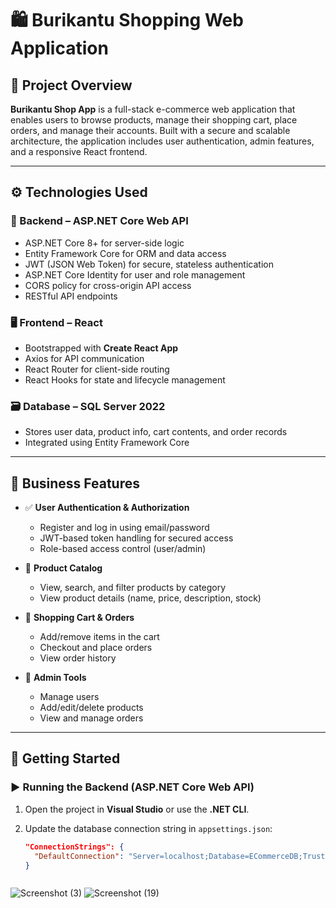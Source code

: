 # 🛍️ Burikantu Shopping Web Application

## 📌 Project Overview

**Burikantu Shop App** is a full-stack e-commerce web application that enables users to browse products, manage their shopping cart, place orders, and manage their accounts. Built with a secure and scalable architecture, the application includes user authentication, admin features, and a responsive React frontend.

---

## ⚙️ Technologies Used

### 🔧 Backend – ASP.NET Core Web API
- ASP.NET Core 8+ for server-side logic
- Entity Framework Core for ORM and data access
- JWT (JSON Web Token) for secure, stateless authentication
- ASP.NET Core Identity for user and role management
- CORS policy for cross-origin API access
- RESTful API endpoints

### 🖥️ Frontend – React
- Bootstrapped with **Create React App**
- Axios for API communication
- React Router for client-side routing
- React Hooks for state and lifecycle management

### 🗃️ Database – SQL Server 2022
- Stores user data, product info, cart contents, and order records
- Integrated using Entity Framework Core

---

## 💼 Business Features

- ✅ **User Authentication & Authorization**
  - Register and log in using email/password
  - JWT-based token handling for secured access
  - Role-based access control (user/admin)

- 🛒 **Product Catalog**
  - View, search, and filter products by category
  - View product details (name, price, description, stock)

- 🧺 **Shopping Cart & Orders**
  - Add/remove items in the cart
  - Checkout and place orders
  - View order history

- 🔐 **Admin Tools**
  - Manage users
  - Add/edit/delete products
  - View and manage orders

---

## 🚀 Getting Started

### ▶️ Running the Backend (ASP.NET Core Web API)

1. Open the project in **Visual Studio** or use the **.NET CLI**.

2. Update the database connection string in `appsettings.json`:
   ```json
   "ConnectionStrings": {
     "DefaultConnection": "Server=localhost;Database=ECommerceDB;Trusted_Connection=True;TrustServerCertificate=True;"
   }



![Screenshot (3)](https://github.com/user-attachments/assets/0ad9babd-c1a8-48c1-b90d-baac08e3ad2b)
![Screenshot (19)](https://github.com/user-attachments/assets/ec423e16-3f92-42a9-bb2e-9ed437270806)

